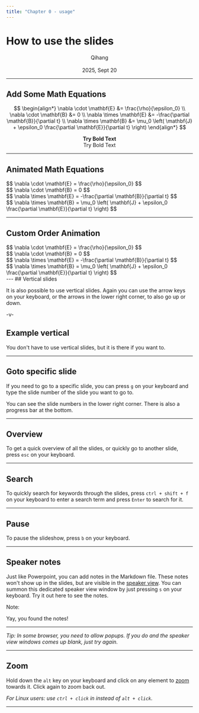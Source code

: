 ```yaml
---
title: "Chapter 0 - usage"
---
```


# How to use the slides

<div style="text-align: center;">Qihang</div>
<br>
<div style="text-align: center;">2025, Sept 20</div>

---

## Add Some Math Equations

$$
\begin{align*}
  \nabla \cdot \mathbf{E} &= \frac{\rho}{\epsilon_0} \\
  \nabla \cdot \mathbf{B} &= 0 \\
  \nabla \times \mathbf{E} &= -\frac{\partial \mathbf{B}}{\partial t} \\
  \nabla \times \mathbf{B} &= \mu_0 \left( \mathbf{J} + \epsilon_0 \frac{\partial \mathbf{E}}{\partial t} \right)
\end{align*}
$$
<div style="text-align: center;"><strong>Try Bold Text</strong></div>
<div style="text-align: center;">Try Bold Text</div>

---

## Animated Math Equations

<!-- 逐行显示麦克斯韦方程组 -->
<div class="fragment">
$$
\nabla \cdot \mathbf{E} = \frac{\rho}{\epsilon_0}
$$
</div>

<div class="fragment">
$$
\nabla \cdot \mathbf{B} = 0
$$
</div>

<div class="fragment">
$$
\nabla \times \mathbf{E} = -\frac{\partial \mathbf{B}}{\partial t}
$$
</div>

<div class="fragment">
$$
\nabla \times \mathbf{B} = \mu_0 \left( \mathbf{J} + \epsilon_0 \frac{\partial \mathbf{E}}{\partial t} \right)
$$
</div>

---

## Custom Order Animation

<!-- 可以自定义显示顺序 -->
<div class="fragment" data-fragment-index="1">
$$
\nabla \cdot \mathbf{E} = \frac{\rho}{\epsilon_0}
$$
</div>

<div class="fragment" data-fragment-index="3">
$$
\nabla \cdot \mathbf{B} = 0
$$
</div>

<div class="fragment" data-fragment-index="2">
$$
\nabla \times \mathbf{E} = -\frac{\partial \mathbf{B}}{\partial t}
$$
</div>

<div class="fragment" data-fragment-index="4">
$$
\nabla \times \mathbf{B} = \mu_0 \left( \mathbf{J} + \epsilon_0 \frac{\partial \mathbf{E}}{\partial t} \right)
$$
</div>
---
## Vertical slides

It is also possible to use vertical slides. Again you can use the arrow keys on your keyboard, or the arrows in the lower right corner, to also go up or down.

-v-

## Example vertical

You don't have to use vertical slides, but it is there if you want to.

---

## Goto specific slide

If you need to go to a specific slide, you can press `g` on your keyboard and type the slide number of the slide you want to go to.

You can see the slide numbers in the lower right corner. There is also a progress bar at the bottom.

---

## Overview

To get a quick overview of all the slides, or quickly go to another slide, press `esc` on your keyboard.

---

## Search

To quickly search for keywords through the slides, press `ctrl + shift + f` on your keyboard to enter a search term and press `Enter` to search for it.

---

## Pause

To pause the slideshow, press `b` on your keyboard.

---

## Speaker notes

Just like Powerpoint, you can add notes in the Markdown file. These notes won't show up in the slides, but are visible in the [speaker view](https://revealjs.com/speaker-view/). You can summon this dedicated speaker view window by just pressing `s` on your keyboard. Try it out here to see the notes.

Note:

Yay, you found the notes!

---

_Tip: In some browser, you need to allow popups. If you do and the speaker view windows comes up blank, just try again._

---

## Zoom

Hold down the `alt` key on your keyboard and click on any element to [zoom](https://github.com/fat/zoom.js/) towards it. Click again to zoom back out.

_For Linux users: use `ctrl + click` in instead of `alt + click`._

---
